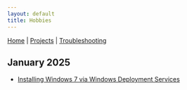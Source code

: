 ```yaml
---
layout: default  
title: Hobbies
---
```


[Home](../index.md) | [Projects](../projects/index.md) | [Troubleshooting](../troubleshooting/index.md)

## January 2025
- [Installing Windows 7 via Windows Deployment Services](main/2025/January/NetworkWinInstall.md)

